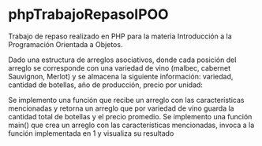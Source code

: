 # phpTrabajoRepasoIPOO

Trabajo de repaso realizado en PHP para la materia Introducción a la Programación Orientada a Objetos.


Dado una estructura de arreglos asociativos, donde cada posición del arreglo se corresponde con una variedad de vino (malbec, cabernet Sauvignon, Merlot) y se almacena la siguiente información: variedad, cantidad de botellas, año de producción, precio por unidad:

Se implemento una función que recibe un arreglo con las características  mencionadas y retorna  un arreglo que por variedad de vino guarda la cantidad total de botellas y el precio promedio.
Se implemento una función main() que crea un arreglo con las características mencionadas, invoca a la función implementada en 1 y visualiza su resultado
